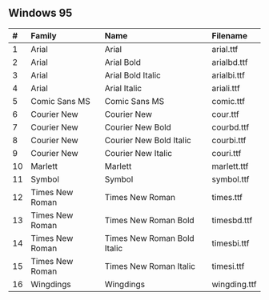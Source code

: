 ## Windows 95

| # | Family | Name | Filename |
| :--- | :--- | :--- | :--- |
| 1 | Arial | Arial | arial.ttf |
| 2 | Arial | Arial Bold | arialbd.ttf |
| 3 | Arial | Arial Bold Italic | arialbi.ttf |
| 4 | Arial | Arial Italic | ariali.ttf |
| 5 | Comic Sans MS | Comic Sans MS | comic.ttf |
| 6 | Courier New | Courier New | cour.ttf |
| 7 | Courier New | Courier New Bold | courbd.ttf |
| 8 | Courier New | Courier New Bold Italic | courbi.ttf |
| 9 | Courier New | Courier New Italic | couri.ttf |
| 10 | Marlett | Marlett | marlett.ttf |
| 11 | Symbol | Symbol | symbol.ttf |
| 12 | Times New Roman | Times New Roman | times.ttf |
| 13 | Times New Roman | Times New Roman Bold | timesbd.ttf |
| 14 | Times New Roman | Times New Roman Bold Italic | timesbi.ttf |
| 15 | Times New Roman | Times New Roman Italic | timesi.ttf |
| 16 | Wingdings | Wingdings | wingding.ttf |
